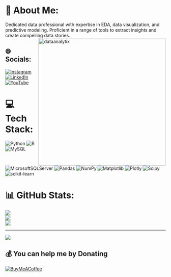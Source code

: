 # 💫 About Me:
Dedicated data professional with expertise in EDA, data visualization, and predictive modeling. Proficient in a range of tools to extract insights and create compelling data stories.
<img align="right" alt="dataanalytix" width="400" src="https://miro.medium.com/v2/resize:fit:1358/1*mY7-_HseAw99fBS9Cb3tSw.gif">

## 🌐 Socials:
[![Instagram](https://img.shields.io/badge/Instagram-%23E4405F.svg?logo=Instagram&logoColor=white)](https://instagram.com/azhar_shkk) [![LinkedIn](https://img.shields.io/badge/LinkedIn-%230077B5.svg?logo=linkedin&logoColor=white)](https://linkedin.com/in/azhar-shaikh-data-analyst) [![YouTube](https://img.shields.io/badge/YouTube-%23FF0000.svg?logo=YouTube&logoColor=white)](https://youtube.com/@@AzharAnalytixLab) 

# 💻 Tech Stack:
![Python](https://img.shields.io/badge/python-3670A0?style=for-the-badge&logo=python&logoColor=ffdd54) ![R](https://img.shields.io/badge/r-%23276DC3.svg?style=for-the-badge&logo=r&logoColor=white) ![MySQL](https://img.shields.io/badge/mysql-%2300000f.svg?style=for-the-badge&logo=mysql&logoColor=white) ![MicrosoftSQLServer](https://img.shields.io/badge/Microsoft%20SQL%20Server-CC2927?style=for-the-badge&logo=microsoft%20sql%20server&logoColor=white) ![Pandas](https://img.shields.io/badge/pandas-%23150458.svg?style=for-the-badge&logo=pandas&logoColor=white) ![NumPy](https://img.shields.io/badge/numpy-%23013243.svg?style=for-the-badge&logo=numpy&logoColor=white) ![Matplotlib](https://img.shields.io/badge/Matplotlib-%23ffffff.svg?style=for-the-badge&logo=Matplotlib&logoColor=black) ![Plotly](https://img.shields.io/badge/Plotly-%233F4F75.svg?style=for-the-badge&logo=plotly&logoColor=white) ![Scipy](https://img.shields.io/badge/SciPy-%230C55A5.svg?style=for-the-badge&logo=scipy&logoColor=%white) ![scikit-learn](https://img.shields.io/badge/scikit--learn-%23F7931E.svg?style=for-the-badge&logo=scikit-learn&logoColor=white)
# 📊 GitHub Stats:
![](https://github-readme-stats.vercel.app/api?username=shaikhazhar689&theme=default&hide_border=true&include_all_commits=false&count_private=false)<br/>
![](https://github-readme-streak-stats.herokuapp.com/?user=shaikhazhar689&theme=default&hide_border=true)<br/>
![](https://github-readme-stats.vercel.app/api/top-langs/?username=shaikhazhar689&theme=default&hide_border=true&include_all_commits=false&count_private=false&layout=compact)

---
[![](https://visitcount.itsvg.in/api?id=shaikhazhar689&icon=0&color=0)](https://visitcount.itsvg.in)

  ## 💰 You can help me by Donating
  [![BuyMeACoffee](https://img.shields.io/badge/Buy%20Me%20a%20Coffee-ffdd00?style=for-the-badge&logo=buy-me-a-coffee&logoColor=black)](https://buymeacoffee.com/https://www.buymeacoffee.com/shaikhazhar) 

  
<!-- Proudly created with GPRM ( https://gprm.itsvg.in ) -->

